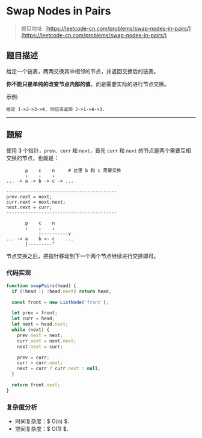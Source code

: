 # Swap Nodes in Pairs

> 题目地址: [https://leetcode-cn.com/problems/swap-nodes-in-pairs/](https://leetcode-cn.com/problems/swap-nodes-in-pairs/)

## 题目描述

给定一个链表，两两交换其中相邻的节点，并返回交换后的链表。

**你不能只是单纯的改变节点内部的值**，而是需要实际的进行节点交换。

示例:

```
给定 1->2->3->4, 你应该返回 2->1->4->3.
```

------

## 题解

使用 3 个指针，`prev`、`curr` 和 `next`，首先 `curr` 和 `next` 的节点是两个需要互相交换的节点，也就是：

```
       p    c    n     # 这里 b 和 c 需要交换
       ↓    ↓    ↓
... -> a -> b -> c -> ...

-----------------------------------------
prev.next = next;
curr.next = next.next;
next.next = curr;
-----------------------------------------

       p    c    n
       ↓    ↓    ↓
            |----------v
... -> a    b <- c    ...
       |---------^

```

节点交换之后，把指针移动到下一个两个节点继续进行交换即可。

### 代码实现

```js
function swapPairs(head) {
  if (!head || !head.next) return head;

  const front = new ListNode('front');

  let prev = front;
  let curr = head;
  let next = head.next;
  while (next) {
    prev.next = next;
    curr.next = next.next;
    next.next = curr;

    prev = curr;
    curr = curr.next;
    next = curr ? curr.next : null;
  }

  return front.next;
}
```

### 复杂度分析

* 时间复杂度：$ O(n) $.
* 空间复杂度：$ O(1) $.
